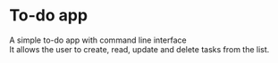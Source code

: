 # To-do app

A simple to-do app with command line interface\
It allows the user to create, read, update and delete tasks from the list.
